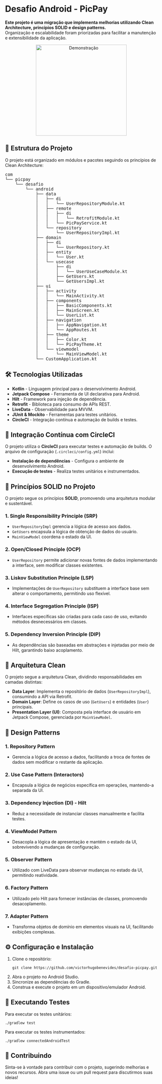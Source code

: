 <h1 align="left">Desafio Android - PicPay</h1>

<p align="left">
    <strong>Este projeto é uma migração que implementa melhorias utilizando Clean Architecture, princípios SOLID e design patterns.</strong>
    <br>Organização e escalabilidade foram priorizadas para facilitar a manutenção e extensibilidade da aplicação.
</p>

<p align="center">
    <img src="https://github.com/victorhugobenevides/desafio-picpay/blob/main/desafio-picpay-2.gif" alt="Demonstração" width="300">
</p>

<h2>📁 Estrutura do Projeto</h2>

<p>O projeto está organizado em módulos e pacotes seguindo os princípios de Clean Architecture:</p>

<pre>
com
└── picpay
    └── desafio
        └── android
            ├── data
            │   ├── di
            │   │   └── UserRepositoryModule.kt
            │   ├── remote
            │   │   ├── di
            │   │   │   └── RetrofitModule.kt
            │   │   └── PicPayService.kt
            │   └── repository
            │       └── UserRepositoryImpl.kt
            ├── domain
            │   ├── di
            │   │   └── UserRepository.kt
            │   ├── entity
            │   │   └── User.kt
            │   └── usecase
            │       ├── di
            │       │   └── UserUseCaseModule.kt
            │       ├── GetUsers.kt
            │       └── GetUsersImpl.kt
            ├── ui
            │   ├── activity
            │   │   └── MainActivity.kt
            │   ├── components
            │   │   ├── BasicComponents.kt
            │   │   ├── MainScreen.kt
            │   │   └── UserList.kt
            │   ├── navigation
            │   │   ├── AppNavigation.kt
            │   │   └── AppRoutes.kt
            │   ├── theme
            │   │   ├── Color.kt
            │   │   └── PicPayTheme.kt
            │   └── viewmodel
            │       └── MainViewModel.kt
            └── CustomApplication.kt
</pre>

<h2>🛠️ Tecnologias Utilizadas</h2>

<ul>
  <li><strong>Kotlin</strong> - Linguagem principal para o desenvolvimento Android.</li>
  <li><strong>Jetpack Compose</strong> - Ferramenta de UI declarativa para Android.</li>
  <li><strong>Hilt</strong> - Framework para injeção de dependência.</li>
  <li><strong>Retrofit</strong> - Biblioteca para consumo de APIs REST.</li>
  <li><strong>LiveData</strong> - Observabilidade para MVVM.</li>
  <li><strong>JUnit & Mockito</strong> - Ferramentas para testes unitários.</li>
  <li><strong>CircleCI</strong> - Integração contínua e automação de builds e testes.</li>
</ul>

<h2>🔄 Integração Contínua com CircleCI</h2>

<p>O projeto utiliza o <strong>CircleCI</strong> para executar testes e automação de builds. O arquivo de configuração (<code>.circleci/config.yml</code>) inclui:</p>

<ul>
  <li><strong>Instalação de dependências</strong> - Configura o ambiente de desenvolvimento Android.</li>
  <li><strong>Execução de testes</strong> - Realiza testes unitários e instrumentados.</li>
</ul>

<h2>🧩 Princípios SOLID no Projeto</h2>

<p>O projeto segue os princípios <strong>SOLID</strong>, promovendo uma arquitetura modular e sustentável.</p>

<h3>1. Single Responsibility Principle (SRP)</h3>
<ul>
  <li><code>UserRepositoryImpl</code> gerencia a lógica de acesso aos dados.</li>
  <li><code>GetUsers</code> encapsula a lógica de obtenção de dados do usuário.</li>
  <li><code>MainViewModel</code> coordena o estado da UI.</li>
</ul>

<h3>2. Open/Closed Principle (OCP)</h3>
<ul>
  <li><code>UserRepository</code> permite adicionar novas fontes de dados implementando a interface, sem modificar classes existentes.</li>
</ul>

<h3>3. Liskov Substitution Principle (LSP)</h3>
<ul>
  <li>Implementações de <code>UserRepository</code> substituem a interface base sem alterar o comportamento, permitindo uso flexível.</li>
</ul>

<h3>4. Interface Segregation Principle (ISP)</h3>
<ul>
  <li>Interfaces específicas são criadas para cada caso de uso, evitando métodos desnecessários em classes.</li>
</ul>

<h3>5. Dependency Inversion Principle (DIP)</h3>
<ul>
  <li>As dependências são baseadas em abstrações e injetadas por meio de Hilt, garantindo baixo acoplamento.</li>
</ul>

<h2>📐 Arquitetura Clean</h2>

<p>O projeto segue a arquitetura Clean, dividindo responsabilidades em camadas distintas:</p>

<ul>
  <li><strong>Data Layer</strong>: Implementa o repositório de dados (<code>UserRepositoryImpl</code>), consumindo a API via Retrofit.</li>
  <li><strong>Domain Layer</strong>: Define os casos de uso (<code>GetUsers</code>) e entidades (<code>User</code>) principais.</li>
  <li><strong>Presentation Layer (UI)</strong>: Composta pela interface de usuário em Jetpack Compose, gerenciada por <code>MainViewModel</code>.</li>
</ul>

<h2>🔖 Design Patterns</h2>

<h3>1. Repository Pattern</h3>
<ul>
  <li>Gerencia a lógica de acesso a dados, facilitando a troca de fontes de dados sem modificar o restante da aplicação.</li>
</ul>

<h3>2. Use Case Pattern (Interactors)</h3>
<ul>
  <li>Encapsula a lógica de negócios específica em operações, mantendo-a separada da UI.</li>
</ul>

<h3>3. Dependency Injection (DI) - Hilt</h3>
<ul>
  <li>Reduz a necessidade de instanciar classes manualmente e facilita testes.</li>
</ul>

<h3>4. ViewModel Pattern</h3>
<ul>
  <li>Desacopla a lógica de apresentação e mantém o estado da UI, sobrevivendo a mudanças de configuração.</li>
</ul>

<h3>5. Observer Pattern</h3>
<ul>
  <li>Utilizado com LiveData para observar mudanças no estado da UI, permitindo reatividade.</li>
</ul>

<h3>6. Factory Pattern</h3>
<ul>
  <li>Utilizado pelo Hilt para fornecer instâncias de classes, promovendo desacoplamento.</li>
</ul>

<h3>7. Adapter Pattern</h3>
<ul>
  <li>Transforma objetos de domínio em elementos visuais na UI, facilitando exibições complexas.</li>
</ul>

<h2>⚙️ Configuração e Instalação</h2>

<ol>
  <li>Clone o repositório:
    <pre><code>git clone https://github.com/victorhugobenevides/desafio-picpay.git</code></pre>
  </li>
  <li>Abra o projeto no Android Studio.</li>
  <li>Sincronize as dependências do Gradle.</li>
  <li>Construa e execute o projeto em um dispositivo/emulador Android.</li>
</ol>

<h2>🧪 Executando Testes</h2>

<p>Para executar os testes unitários:</p>
<pre><code>./gradlew test</code></pre>

<p>Para executar os testes instrumentados:</p>
<pre><code>./gradlew connectedAndroidTest</code></pre>

<h2>🤝 Contribuindo</h2>

<p>Sinta-se à vontade para contribuir com o projeto, sugerindo melhorias e novos recursos. Abra uma issue ou um pull request para discutirmos suas ideias!</p>
